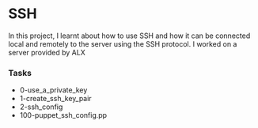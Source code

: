# SSH
In this project, I learnt about how to use SSH and how it can be connected local and remotely to the server using the SSH protocol. I worked on a server provided by ALX

### Tasks
* 0-use_a_private_key
* 1-create_ssh_key_pair
* 2-ssh_config
* 100-puppet_ssh_config.pp
